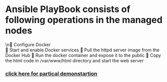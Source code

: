 # Ansible PlayBook consists of following operations in the managed nodes 

 \n🔹 Configure Docker
 </br>🔹 Start and enable Docker services
 🔹 Pull the httpd server image from the Docker Hub
 🔹 Run the docker container and expose it to the public
 🔹 Copy the html code in /var/www/html directory and start the web server

### [click here for partical demonstartion](https://www.linkedin.com/posts/kalla-kruparaju-9b0790148_docker-arth-arth2020-activity-6740107353762357248-RYsN)

